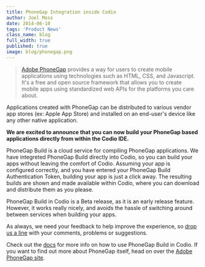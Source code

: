 ```yaml
---
title: PhoneGap Integration inside Codio
author: Joel Moss
date: 2014-06-10
tags: 'Product News'
class_name: blog
full_width: true
published: true
image: blog/phonegap.png
---
```


> [Adobe PhoneGap](http://phonegap.com) provides a way for users to create mobile applications using technologies such as HTML, CSS, and Javascript. It's a free and open source framework that allows you to create mobile apps using standardized web APIs for the platforms you care about.

Applications created with PhoneGap can be distributed to various vendor app stores (ex: Apple App Store) and installed on an end-user's device like any other native application.

**We are excited to announce that you can now build your PhoneGap based applications directly from within the Codio IDE.**

PhoneGap Build is a cloud service for compiling PhoneGap applications. We have integreted PhoneGap Build directly into Codio, so you can build your apps without leaving the comfort of Codio. Assuming your app is configured correctly, and you have entered your PhoneGap Build Authentication Token, building your app is just a click away. The resulting builds are shown and made available within Codio, where you can download and distribute them as you please.

PhoneGap Build in Codio is a Beta release, as it is an early release feature. However, it works really nicely, and avoids the hassle of switching around between services when building your apps.

As always, we need your feedback to help improve the experience, so [drop us a line](mailto:help@codio.com) with your comments, problems or suggestions.

Check out the [docs](https://codio.com/docs/phonegap/) for more info on how to use PhoneGap Build in Codio. If you want to find out more about PhoneGap itself, head on over the [Adobe PhoneGap site](http://phonegap.com/).
